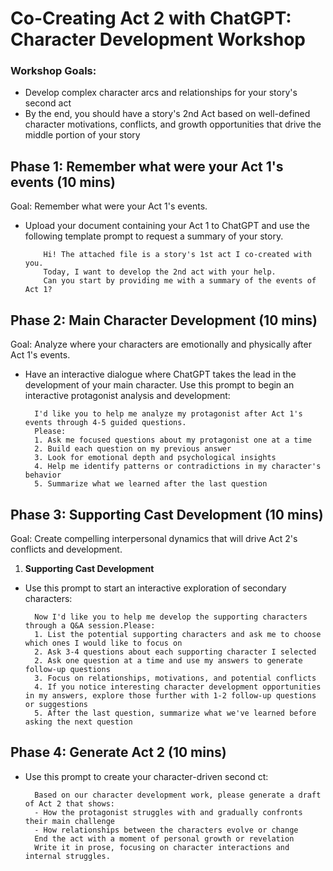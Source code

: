 # Co-Creating Act 2 with ChatGPT: Character Development Workshop

### Workshop Goals:
- Develop complex character arcs and relationships for your story's second act
- By the end, you should have a story's 2nd Act based on well-defined character motivations, conflicts, and growth opportunities that drive the middle portion of your story

## Phase 1: Remember what were your Act 1's events (10 mins)

Goal: Remember what were your Act 1's events.

- Upload your document containing your Act 1 to ChatGPT and use the following template prompt to request a summary of your story.

          Hi! The attached file is a story's 1st act I co-created with you.
          Today, I want to develop the 2nd act with your help.        
          Can you start by providing me with a summary of the events of Act 1?
        

## Phase 2: Main Character Development (10 mins)

Goal: Analyze where your characters are emotionally and physically after Act 1's events. 

- Have an interactive dialogue where ChatGPT takes the lead in the development of your main character. Use this prompt to begin an interactive protagonist analysis and development:

        
        I'd like you to help me analyze my protagonist after Act 1's events through 4-5 guided questions.
        Please:
        1. Ask me focused questions about my protagonist one at a time
        2. Build each question on my previous answer
        3. Look for emotional depth and psychological insights
        4. Help me identify patterns or contradictions in my character's behavior
        5. Summarize what we learned after the last question
        
          
## Phase 3: Supporting Cast Development (10 mins)

Goal: Create compelling interpersonal dynamics that will drive Act 2's conflicts and development.

1. **Supporting Cast Development**
- Use this prompt to start an interactive exploration of secondary characters:

        Now I'd like you to help me develop the supporting characters through a Q&A session.Please:
        1. List the potential supporting characters and ask me to choose which ones I would like to focus on
        2. Ask 3-4 questions about each supporting character I selected
        2. Ask one question at a time and use my answers to generate follow-up questions
        3. Focus on relationships, motivations, and potential conflicts
        4. If you notice interesting character development opportunities in my answers, explore those further with 1-2 follow-up questions or suggestions
        5. After the last question, summarize what we've learned before asking the next question

## Phase 4: Generate Act 2 (10 mins)

- Use this prompt to create your character-driven second ct:

        Based on our character development work, please generate a draft of Act 2 that shows:
        - How the protagonist struggles with and gradually confronts their main challenge
        - How relationships between the characters evolve or change
        End the act with a moment of personal growth or revelation
        Write it in prose, focusing on character interactions and internal struggles.
        
